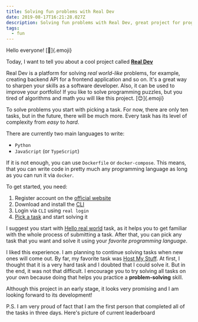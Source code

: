 ```yaml
---
title: Solving fun problems with Real Dev
date: 2019-08-17T16:21:28.027Z
description: Solving fun problems with Real Dev, great project for programmers!
tags:
  - fun
---
```

Hello everyone! [👋]{.emoji}

Today, I want to tell you about a cool project called [**Real Dev**](https://real.dev)

Real Dev is a platform for solving *real world-like* problems, for example, creating backend API for a frontend application and so on. It's a great way to sharpen your skills as a software developer. Also, it can be used to improve your portfolio! If you like to solve programming puzzles, but you tired of algorithms and math you will like this project. [😊]{.emoji}

To solve problems you start with picking a task. For now, there are only ten tasks, but in the future, there will be much more. Every task has its level of complexity from *easy* to *hard*. 

There are currently two main languages to write:
- `Python`
- `JavaScript` (or `TypeScript`)

If it is not enough, you can use `Dockerfile` or `docker-compose`. This means, that you can write code in pretty much any programming language as long as you can run it via `docker`.

To get started, you need:

1) Register account on the [official website](https://real.dev)
2) Download and install the [CLI](https://real.dev/docs#cli-the-real-command)
3) Login via `CLI` using `real login`
4) [Pick a task](https://real.dev/tasks) and start solving it

I suggest you start with [Hello real world](https://real.dev/task/hello-real-world) task, as it helps you to get familiar with the whole process of submitting a task. After that, you can pick any task that you want and solve it using your *favorite programming language*.

I liked this experience. I am planning to continue solving tasks when new ones will come out. By far, my favorite task was [Host My Stuff](https://real.dev/task/host-my-stuff). At first, I thought that it is a very hard task and I doubted that I could solve it. But in the end, it was not that difficult. I encourage you to try solving all tasks on your own because doing that helps you practice a **problem-solving** skill.

Although this project in an early stage, it looks very promising and I am looking forward to its development!

P.S. I am very proud of fact that I am the first person that completed all of the tasks in three days. Here's picture of current leaderboard 